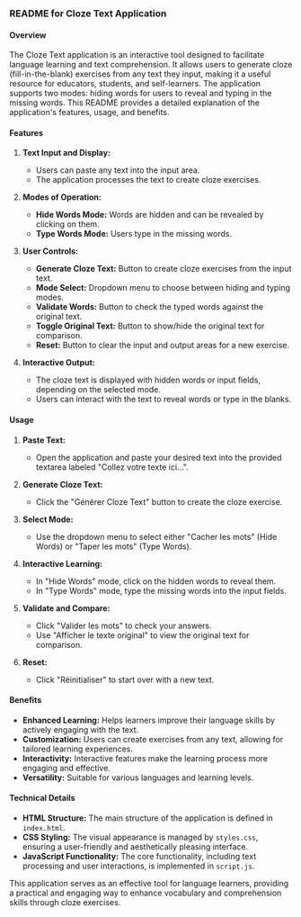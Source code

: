 ### README for Cloze Text Application

#### Overview

The Cloze Text application is an interactive tool designed to facilitate language learning and text comprehension. It allows users to generate cloze (fill-in-the-blank) exercises from any text they input, making it a useful resource for educators, students, and self-learners. The application supports two modes: hiding words for users to reveal and typing in the missing words. This README provides a detailed explanation of the application's features, usage, and benefits.

#### Features

1. **Text Input and Display:**
   - Users can paste any text into the input area.
   - The application processes the text to create cloze exercises.

2. **Modes of Operation:**
   - **Hide Words Mode:** Words are hidden and can be revealed by clicking on them.
   - **Type Words Mode:** Users type in the missing words.

3. **User Controls:**
   - **Generate Cloze Text:** Button to create cloze exercises from the input text.
   - **Mode Select:** Dropdown menu to choose between hiding and typing modes.
   - **Validate Words:** Button to check the typed words against the original text.
   - **Toggle Original Text:** Button to show/hide the original text for comparison.
   - **Reset:** Button to clear the input and output areas for a new exercise.

4. **Interactive Output:**
   - The cloze text is displayed with hidden words or input fields, depending on the selected mode.
   - Users can interact with the text to reveal words or type in the blanks.

#### Usage

1. **Paste Text:**
   - Open the application and paste your desired text into the provided textarea labeled "Collez votre texte ici...".

2. **Generate Cloze Text:**
   - Click the "Générer Cloze Text" button to create the cloze exercise.

3. **Select Mode:**
   - Use the dropdown menu to select either "Cacher les mots" (Hide Words) or "Taper les mots" (Type Words).

4. **Interactive Learning:**
   - In "Hide Words" mode, click on the hidden words to reveal them.
   - In "Type Words" mode, type the missing words into the input fields.

5. **Validate and Compare:**
   - Click "Valider les mots" to check your answers.
   - Use "Afficher le texte original" to view the original text for comparison.

6. **Reset:**
   - Click "Réinitialiser" to start over with a new text.

#### Benefits

- **Enhanced Learning:** Helps learners improve their language skills by actively engaging with the text.
- **Customization:** Users can create exercises from any text, allowing for tailored learning experiences.
- **Interactivity:** Interactive features make the learning process more engaging and effective.
- **Versatility:** Suitable for various languages and learning levels.

#### Technical Details

- **HTML Structure:** The main structure of the application is defined in `index.html`.
- **CSS Styling:** The visual appearance is managed by `styles.css`, ensuring a user-friendly and aesthetically pleasing interface.
- **JavaScript Functionality:** The core functionality, including text processing and user interactions, is implemented in `script.js`.

This application serves as an effective tool for language learners, providing a practical and engaging way to enhance vocabulary and comprehension skills through cloze exercises.
